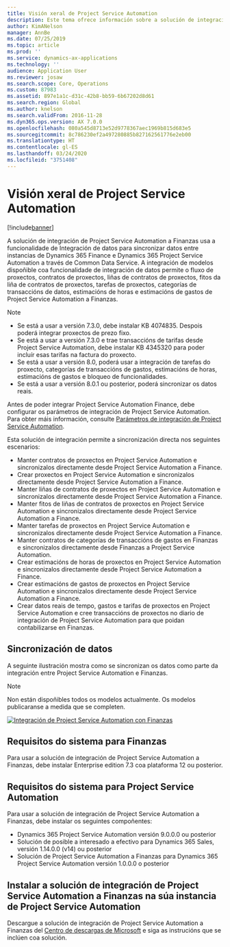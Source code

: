 ```yaml
---
title: Visión xeral de Project Service Automation
description: Este tema ofrece información sobre a solución de integración Dynamics 365 Project Service Automation a Dynamics 365 Finance.
author: KimANelson
manager: AnnBe
ms.date: 07/25/2019
ms.topic: article
ms.prod: ''
ms.service: dynamics-ax-applications
ms.technology: ''
audience: Application User
ms.reviewer: josaw
ms.search.scope: Core, Operations
ms.custom: 87983
ms.assetid: 897e1a1c-d31c-42b8-bb59-6b67202d8d61
ms.search.region: Global
ms.author: knelson
ms.search.validFrom: 2016-11-28
ms.dyn365.ops.version: AX 7.0.0
ms.openlocfilehash: 080a545d8713e52d9778367aec1969b815d683e5
ms.sourcegitcommit: 8c786230ef2a497280885b827162561776e2eb00
ms.translationtype: HT
ms.contentlocale: gl-ES
ms.lasthandoff: 03/24/2020
ms.locfileid: "3751408"
---
```

# <a name="project-service-automation-overview"></a>Visión xeral de Project Service Automation

[!include[banner](../includes/banner.md)]

A solución de integración de Project Service Automation a Finanzas usa a funcionalidade de Integración de datos para sincronizar datos entre instancias de Dynamics 365 Finance e Dynamics 365 Project Service Automation a través de Common Data Service. A integración de modelos dispoñible coa funcionalidade de integración de datos permite o fluxo de proxectos, contratos de proxectos, liñas de contratos de proxectos, fitos da liña de contratos de proxectos, tarefas de proxectos, categorías de transaccións de datos, estimacións de horas e estimacións de gastos de Project Service Automation a Finanzas.

> [!NOTE]
> - Se está a usar a versión 7.3.0, debe instalar KB 4074835. Despois poderá integrar proxectos de prezo fixo.
> - Se está a usar a versión 7.3.0 e trae transaccións de tarifas desde Project Service Automation, debe instalar KB 4345320 para poder incluír esas tarifas na factura do proxecto.
> - Se está a usar a versión 8.0, poderá usar a integración de tarefas do proxecto, categorías de transaccións de gastos, estimacións de horas, estimacións de gastos e bloqueo de funcionalidades.
> - Se está a usar a versión 8.0.1 ou posterior, poderá sincronizar os datos reais.

Antes de poder integrar Project Service Automation Finance, debe configurar os parámetros de integración de Project Service Automation. Para obter máis información, consulte [Parámetros de integración de Project Service Automation](PSA-parameters.md).

Esta solución de integración permite a sincronización directa nos seguintes escenarios:

- Manter contratos de proxectos en Project Service Automation e sincronizalos directamente desde Project Service Automation a Finance.
- Crear proxectos en Project Service Automation e sincronizalos directamente desde Project Service Automation a Finance.
- Manter liñas de contratos de proxectos en Project Service Automation e sincronizalos directamente desde Project Service Automation a Finance.
- Manter fitos de liñas de contratos de proxectos en Project Service Automation e sincronizalos directamente desde Project Service Automation a Finance.
- Manter tarefas de proxectos en Project Service Automation e sincronizalos directamente desde Project Service Automation a Finance.
- Manter contratos de categorías de transaccións de gastos en Finanzas e sincronizalos directamente desde Finanzas a Project Service Automation.
- Crear estimacións de horas de proxectos en Project Service Automation e sincronizalos directamente desde Project Service Automation a Finance.
- Crear estimacións de gastos de proxectos en Project Service Automation e sincronizalos directamente desde Project Service Automation a Finance.
- Crear datos reais de tempo, gastos e tarifas de proxectos en Project Service Automation e cree transaccións de proxectos no diario de integración de Project Service Automation para que poidan contabilizarse en Finanzas.

## <a name="data-synchronization"></a>Sincronización de datos

A seguinte ilustración mostra como se sincronizan os datos como parte da integración entre Project Service Automation e Finanzas.

> [!NOTE]
> Non están dispoñibles todos os modelos actualmente. Os modelos publicaranse a medida que se completen.

[![Integración de Project Service Automation con Finanzas](./media/PSA-integration.png)](./media/PSA-integration.png)

## <a name="system-requirements-for-finance"></a>Requisitos do sistema para Finanzas

Para usar a solución de integración de Project Service Automation a Finanzas, debe instalar Enterprise edition 7.3 coa plataforma 12 ou posterior.

## <a name="system-requirements-for-project-service-automation"></a>Requisitos do sistema para Project Service Automation

Para usar a solución de integración de Project Service Automation a Finanzas, debe instalar os seguintes compoñentes:

- Dynamics 365 Project Service Automation versión 9.0.0.0 ou posterior
- Solución de posible a interesado a efectivo para Dynamics 365 Sales, versión 1.14.0.0 (v14) ou posterior
- Solución de Project Service Automation a Finanzas para Dynamics 365 Project Service Automation versión 1.0.0.0 o posterior

## <a name="install-the-project-service-automation-to-finance-integration-solution-in-your-project-service-automation-instance"></a>Instalar a solución de integración de Project Service Automation a Finanzas na súa instancia de Project Service Automation

Descargue a solución de integración de Project Service Automation a Finanzas del [Centro de descargas de Microsoft](https://www.microsoft.com/download/details.aspx?id=57016) e siga as instrucións que se inclúen coa solución.
